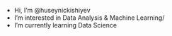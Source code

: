- Hi, I’m @huseynickishiyev
- I’m interested in Data Analysis & Machine Learning/
- I’m currently learning Data Science
<!---
huseynickishiyev/huseynickishiyev is a ✨ special ✨ repository because its `README.md` (this file) appears on your GitHub profile.
You can click the Preview link to take a look at your changes.
--->
